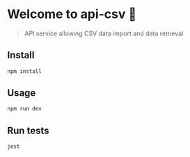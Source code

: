 # Welcome to api-csv 👋

> API service allowing CSV data import and data retrieval

## Install

```sh
npm install
```

## Usage

```sh
npm run dev
```

## Run tests

```sh
jest
```
